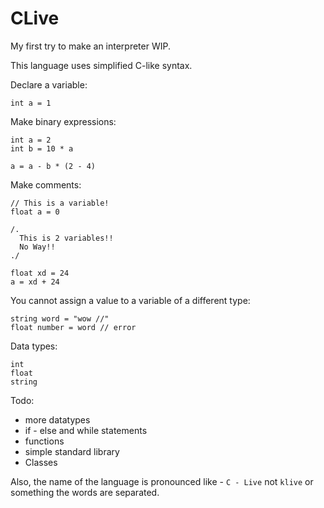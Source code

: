 # CLive
My first try to make an interpreter WIP.

This language uses simplified C-like syntax.

Declare a variable:
```
int a = 1
```

Make binary expressions:
```
int a = 2
int b = 10 * a

a = a - b * (2 - 4)
```

Make comments:
```
// This is a variable!
float a = 0

/.
  This is 2 variables!!
  No Way!!
./

float xd = 24
a = xd + 24
```

You cannot assign a value to a variable of a different type:
```
string word = "wow //"
float number = word // error
```

Data types:
```
int
float
string
```

Todo:
  - more datatypes
  - if - else and while statements
  - functions
  - simple standard library
  - Classes



Also, the name of the language is pronounced like - `C - Live` not `klive` or something the words are separated.
